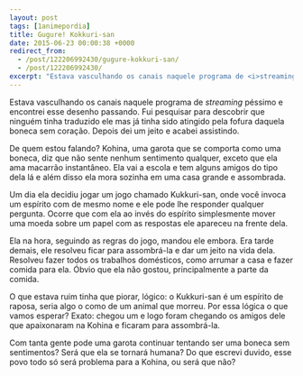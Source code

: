 ```yaml
---
layout: post
tags: [1animepordia]
title: Gugure! Kokkuri-san
date: 2015-06-23 00:00:38 +0000
redirect_from:
  - /post/122206992430/gugure-kokkuri-san/
  - /post/122206992430/
excerpt: "Estava vasculhando os canais naquele programa de <i>streaming</i> péssimo e encontrei esse desenho passando. Fui pesquisar para descobrir que ninguém tinha traduzido ele mas já tinha sido atingido pela fofura daquela boneca sem coração. Depois dei um jeito e acabei assistindo.<br>"
---
```


Estava vasculhando os canais naquele programa de *streaming* péssimo e
encontrei esse desenho passando. Fui pesquisar para descobrir que
ninguém tinha traduzido ele mas já tinha sido atingido pela fofura
daquela boneca sem coração. Depois dei um jeito e acabei assistindo.

De quem estou falando? Kohina, uma garota que se comporta como uma
boneca, diz que não sente nenhum sentimento qualquer, exceto que ela ama
macarrão instantâneo. Ela vai a escola e tem alguns amigos do tipo dela
lá e além disso ela mora sozinha em uma casa grande e assombrada.

Um dia ela decidiu jogar um jogo chamado Kukkuri-san, onde você invoca
um espírito com de mesmo nome e ele pode lhe responder qualquer
pergunta. Ocorre que com ela ao invés do espírito simplesmente mover uma
moeda sobre um papel com as respostas ele apareceu na frente dela.

Ela na hora, seguindo as regras do jogo, mandou ele embora. Era tarde
demais, ele resolveu ficar para assombrá-la e dar um jeito na vida dela.
Resolveu fazer todos os trabalhos domésticos, como arrumar a casa e
fazer comida para ela. Óbvio que ela não gostou, principalmente a parte
da comida.

O que estava ruim tinha que piorar, lógico: o Kukkuri-san é um espírito
de raposa, seria algo o como de um animal que morreu. Por essa lógica o
que vamos esperar? Exato: chegou um e logo foram chegando os amigos dele
que apaixonaram na Kohina e ficaram para assombrá-la.

Com tanta gente pode uma garota continuar tentando ser uma boneca sem
sentimentos? Será que ela se tornará humana? Do que escrevi duvido, esse
povo todo só será problema para a Kohina, ou será que não?


